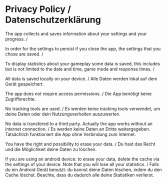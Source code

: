 # Privacy Policy / Datenschutzerklärung

The app collects and saves information about your settings and your progress. / 

In order for the settings to persist if you close the app, the settings that you chose are saved. / 

To display statistics about your gameplay some data is saved, this includes but is not limited to the date and time, game mode and response times. / 

All data is saved locally on your device. / Alle Daten werden lokal auf dem Gerät gespeichert. 

The app does not require access permissions. / Die App benötigt keine Zugriffsrechte.

No tracking tools are used. / Es werden keine tracking tools verwendet, um deine Daten oder dein Nutzungsverhalten auszuwerten.

No data is transfered to a third party. Actually the app works without an internet connection. / Es werden keine Daten an Dritte weitergegeben. Tatsächlich funktioniert die App ohne Verbindung zum Internet.

You have the right and possibility to erase your data. / Du hast das Recht und die Möglichkeit deine Daten zu löschen.

If you are using an android device: to erase your data, delete the cache via the settings of your device. Note that you will lose all your statistics. / Falls du ein Android Gerät benutzt: du kannst deine Daten löschen, indem du den Cache löschst. Beachte, dass du dadurch alle deine Statistiken verlierst.


